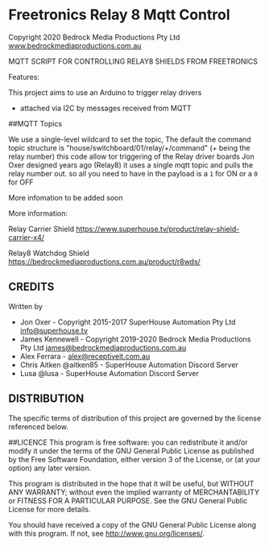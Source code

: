 
# Freetronics Relay 8 Mqtt Control

Copyright 2020 Bedrock Media Productions Pty Ltd www.bedrockmediaproductions.com.au

MQTT SCRIPT FOR CONTROLLING RELAY8 SHIELDS FROM FREETRONICS

Features:

This project aims to use an Arduino to trigger relay drivers
* attached via I2C by messages received from MQTT

##MQTT Topics

We use a single-level wildcard to set the topic, The default the command topic structure is "house/switchboard/01/relay/+/command" (+ being the relay number) 
this code allow tor triggering of the Relay driver boards Jon Oxer  designed years ago (Relay8) it uses a single mqtt topic and pulls the relay number out.  so all you need to have in the payload is a ``1`` for ON or a ``0`` for OFF 

More infomation to be added soon






More information:

Relay Carrier Shield <https://www.superhouse.tv/product/relay-shield-carrier-x4/>

Relay8 Watchdog Shield <https://bedrockmediaproductions.com.au/product/r8wds/>

 ## CREDITS 
Written by 
* Jon Oxer               - Copyright 2015-2017 SuperHouse Automation Pty Ltd <info@superhouse.tv>
* James Kennewell        - Copyright 2019-2020 Bedrock Media Productions Pty Ltd <james@bedrockmediaproductions.com.au>
* Alex Ferrara           - <alex@receptiveit.com.au>
* Chris Aitken @aitken85 - SuperHouse Automation Discord Server
* Lusa         @lusa     - SuperHouse Automation Discord Server

## DISTRIBUTION
The specific terms of distribution of this project are governed by the license referenced below.

##LICENCE
This program is free software: you can redistribute it and/or modify it under the terms of the GNU General Public License as published by
 the Free Software Foundation, either version 3 of the License, or (at your option) any later version.

 This program is distributed in the hope that it will be useful, but WITHOUT ANY WARRANTY; without even the implied warranty of
 MERCHANTABILITY or FITNESS FOR A PARTICULAR PURPOSE.  See the GNU General Public License for more details.

 You should have received a copy of the GNU General Public License  along with this program.  If not, see <http://www.gnu.org/licenses/>.
